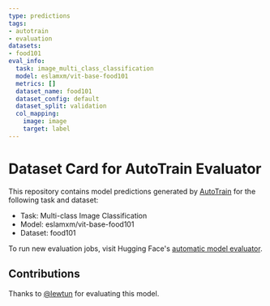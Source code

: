 ```yaml
---
type: predictions
tags:
- autotrain
- evaluation
datasets:
- food101
eval_info:
  task: image_multi_class_classification
  model: eslamxm/vit-base-food101
  metrics: []
  dataset_name: food101
  dataset_config: default
  dataset_split: validation
  col_mapping:
    image: image
    target: label
---
```

# Dataset Card for AutoTrain Evaluator

This repository contains model predictions generated by [AutoTrain](https://huggingface.co/autotrain) for the following task and dataset:

* Task: Multi-class Image Classification
* Model: eslamxm/vit-base-food101
* Dataset: food101

To run new evaluation jobs, visit Hugging Face's [automatic model evaluator](https://huggingface.co/spaces/autoevaluate/model-evaluator).

## Contributions

Thanks to [@lewtun](https://huggingface.co/lewtun) for evaluating this model.